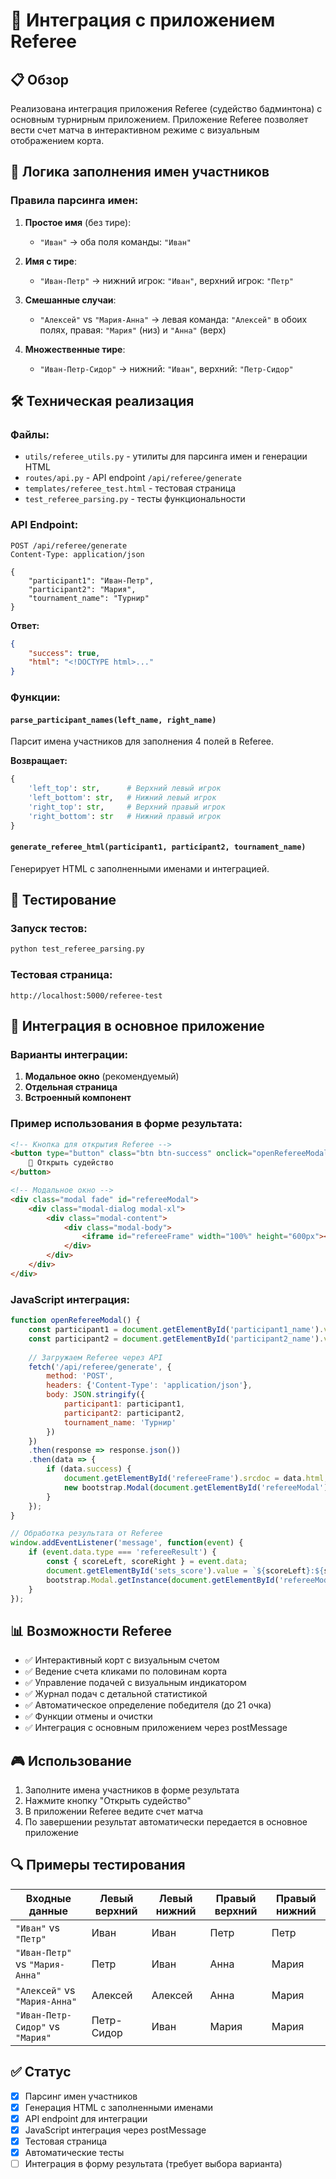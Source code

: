 # 🏸 Интеграция с приложением Referee

## 📋 Обзор

Реализована интеграция приложения Referee (судейство бадминтона) с основным турнирным приложением. Приложение Referee позволяет вести счет матча в интерактивном режиме с визуальным отображением корта.

## 🎯 Логика заполнения имен участников

### Правила парсинга имен:

1. **Простое имя** (без тире):
   - `"Иван"` → оба поля команды: `"Иван"`

2. **Имя с тире**:
   - `"Иван-Петр"` → нижний игрок: `"Иван"`, верхний игрок: `"Петр"`

3. **Смешанные случаи**:
   - `"Алексей"` vs `"Мария-Анна"` → левая команда: `"Алексей"` в обоих полях, правая: `"Мария"` (низ) и `"Анна"` (верх)

4. **Множественные тире**:
   - `"Иван-Петр-Сидор"` → нижний: `"Иван"`, верхний: `"Петр-Сидор"`

## 🛠️ Техническая реализация

### Файлы:

- `utils/referee_utils.py` - утилиты для парсинга имен и генерации HTML
- `routes/api.py` - API endpoint `/api/referee/generate`
- `templates/referee_test.html` - тестовая страница
- `test_referee_parsing.py` - тесты функциональности

### API Endpoint:

```http
POST /api/referee/generate
Content-Type: application/json

{
    "participant1": "Иван-Петр",
    "participant2": "Мария",
    "tournament_name": "Турнир"
}
```

**Ответ:**
```json
{
    "success": true,
    "html": "<!DOCTYPE html>..."
}
```

### Функции:

#### `parse_participant_names(left_name, right_name)`
Парсит имена участников для заполнения 4 полей в Referee.

**Возвращает:**
```python
{
    'left_top': str,      # Верхний левый игрок
    'left_bottom': str,   # Нижний левый игрок  
    'right_top': str,     # Верхний правый игрок
    'right_bottom': str   # Нижний правый игрок
}
```

#### `generate_referee_html(participant1, participant2, tournament_name)`
Генерирует HTML с заполненными именами и интеграцией.

## 🧪 Тестирование

### Запуск тестов:
```bash
python test_referee_parsing.py
```

### Тестовая страница:
```
http://localhost:5000/referee-test
```

## 🔧 Интеграция в основное приложение

### Варианты интеграции:

1. **Модальное окно** (рекомендуемый)
2. **Отдельная страница**
3. **Встроенный компонент**

### Пример использования в форме результата:

```html
<!-- Кнопка для открытия Referee -->
<button type="button" class="btn btn-success" onclick="openRefereeModal()">
    🏸 Открыть судейство
</button>

<!-- Модальное окно -->
<div class="modal fade" id="refereeModal">
    <div class="modal-dialog modal-xl">
        <div class="modal-content">
            <div class="modal-body">
                <iframe id="refereeFrame" width="100%" height="600px"></iframe>
            </div>
        </div>
    </div>
</div>
```

### JavaScript интеграция:

```javascript
function openRefereeModal() {
    const participant1 = document.getElementById('participant1_name').value;
    const participant2 = document.getElementById('participant2_name').value;
    
    // Загружаем Referee через API
    fetch('/api/referee/generate', {
        method: 'POST',
        headers: {'Content-Type': 'application/json'},
        body: JSON.stringify({
            participant1: participant1,
            participant2: participant2,
            tournament_name: 'Турнир'
        })
    })
    .then(response => response.json())
    .then(data => {
        if (data.success) {
            document.getElementById('refereeFrame').srcdoc = data.html;
            new bootstrap.Modal(document.getElementById('refereeModal')).show();
        }
    });
}

// Обработка результата от Referee
window.addEventListener('message', function(event) {
    if (event.data.type === 'refereeResult') {
        const { scoreLeft, scoreRight } = event.data;
        document.getElementById('sets_score').value = `${scoreLeft}:${scoreRight}`;
        bootstrap.Modal.getInstance(document.getElementById('refereeModal')).hide();
    }
});
```

## 📊 Возможности Referee

- ✅ Интерактивный корт с визуальным счетом
- ✅ Ведение счета кликами по половинам корта
- ✅ Управление подачей с визуальным индикатором
- ✅ Журнал подач с детальной статистикой
- ✅ Автоматическое определение победителя (до 21 очка)
- ✅ Функции отмены и очистки
- ✅ Интеграция с основным приложением через postMessage

## 🎮 Использование

1. Заполните имена участников в форме результата
2. Нажмите кнопку "Открыть судейство"
3. В приложении Referee ведите счет матча
4. По завершении результат автоматически передается в основное приложение

## 🔍 Примеры тестирования

| Входные данные | Левый верхний | Левый нижний | Правый верхний | Правый нижний |
|----------------|---------------|--------------|----------------|---------------|
| `"Иван"` vs `"Петр"` | Иван | Иван | Петр | Петр |
| `"Иван-Петр"` vs `"Мария-Анна"` | Петр | Иван | Анна | Мария |
| `"Алексей"` vs `"Мария-Анна"` | Алексей | Алексей | Анна | Мария |
| `"Иван-Петр-Сидор"` vs `"Мария"` | Петр-Сидор | Иван | Мария | Мария |

## ✅ Статус

- [x] Парсинг имен участников
- [x] Генерация HTML с заполненными именами
- [x] API endpoint для интеграции
- [x] JavaScript интеграция через postMessage
- [x] Тестовая страница
- [x] Автоматические тесты
- [ ] Интеграция в форму результата (требует выбора варианта)
